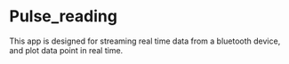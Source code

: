 # Pulse_reading
This app is designed for streaming real time data from a bluetooth device, and plot data point in real time.
